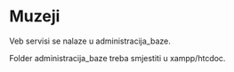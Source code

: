# Muzeji

Veb servisi se nalaze u administracija_baze. 

Folder administracija_baze treba smjestiti u xampp/htcdoc.

